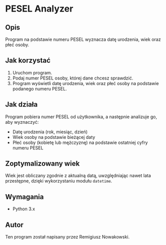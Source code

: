 # PESEL Analyzer

## Opis
Program na podstawie numeru PESEL wyznacza datę urodzenia, wiek oraz płeć osoby.

## Jak korzystać
1. Uruchom program.
2. Podaj numer PESEL osoby, której dane chcesz sprawdzić.
3. Program wyświetli datę urodzenia, wiek oraz płeć osoby na podstawie podanego numeru PESEL.

## Jak działa
Program pobiera numer PESEL od użytkownika, a następnie analizuje go, aby wyznaczyć:
- Datę urodzenia (rok, miesiąc, dzień)
- Wiek osoby na podstawie bieżącej daty
- Płeć osoby (kobietę lub mężczyznę) na podstawie ostatniej cyfry numeru PESEL

## Zoptymalizowany wiek
Wiek jest obliczany zgodnie z aktualną datą, uwzględniając nawet lata przestępne, dzięki wykorzystaniu modułu `datetime`.

## Wymagania
- Python 3.x

## Autor
Ten program został napisany przez Remigiusz Nowakowski.

